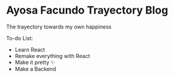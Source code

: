 # Ayosa Facundo Trayectory Blog
 The trayectory towards my own happiness

To-do List:
- Learn React
- Remake everything with React
- Make it pretty ✨
- Make a Backend